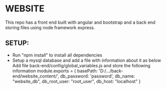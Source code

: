 # WEBSITE
This repo has a front end built with angular and bootstrap and a back end storing files using node framework express.

## SETUP:
* Run "npm install" to install all dependencies
* Setup a mysql database and add a file with information about it as below
Add file back-end/config/global_variables.js and store the following information
module.exports = {
    basePath: 'D:/.../back-end/website_content/',
    db_password: 'password',
    db_name: "website_db",
    db_root_user: "root_user",
    db_host: "localhost"
}